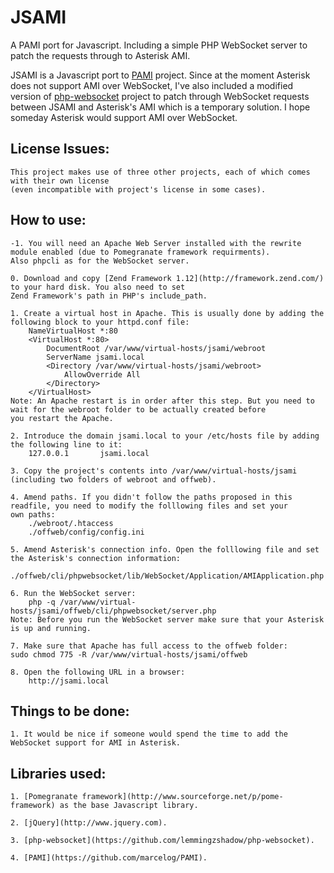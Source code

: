 JSAMI
=====

A PAMI port for Javascript. Including a simple PHP WebSocket server to patch the requests through to Asterisk AMI.

JSAMI is a Javascript port to [PAMI](https://github.com/marcelog/PAMI) project. Since at the moment Asterisk does not
support AMI over WebSocket, I've also included a modified version of [php-websocket](https://github.com/lemmingzshadow/php-websocket)
project to patch through WebSocket requests between JSAMI and Asterisk's AMI which is a temporary solution. I hope someday
Asterisk would support AMI over WebSocket.

License Issues:
---------------

	This project makes use of three other projects, each of which comes with their own license
	(even incompatible with project's license in some cases).

How to use:
-----------

	-1. You will need an Apache Web Server installed with the rewrite module enabled (due to Pomegranate framework requirments).
	Also phpcli as for the WebSocket server.
	
	0. Download and copy [Zend Framework 1.12](http://framework.zend.com/) to your hard disk. You also need to set
	Zend Framework's path in PHP's include_path.
	
	1. Create a virtual host in Apache. This is usually done by adding the following block to your httpd.conf file:
		NameVirtualHost *:80
		<VirtualHost *:80>
			DocumentRoot /var/www/virtual-hosts/jsami/webroot
			ServerName jsami.local
			<Directory /var/www/virtual-hosts/jsami/webroot>
				AllowOverride All
			</Directory>
		</VirtualHost>
	Note: An Apache restart is in order after this step. But you need to wait for the webroot folder to be actually created before
	you restart the Apache.

	2. Introduce the domain jsami.local to your /etc/hosts file by adding the following line to it:
		127.0.0.1       jsami.local

	3. Copy the project's contents into /var/www/virtual-hosts/jsami (including two folders of webroot and offweb).

	4. Amend paths. If you didn't follow the paths proposed in this readfile, you need to modify the folllowing files and set your
	own paths:
		./webroot/.htaccess
		./offweb/config/config.ini

	5. Amend Asterisk's connection info. Open the folllowing file and set the Asterisk's connection information:
		./offweb/cli/phpwebsocket/lib/WebSocket/Application/AMIApplication.php

	6. Run the WebSocket server:
		php -q /var/www/virtual-hosts/jsami/offweb/cli/phpwebsocket/server.php
	Note: Before you run the WebSocket server make sure that your Asterisk is up and running.

	7. Make sure that Apache has full access to the offweb folder:
	sudo chmod 775 -R /var/www/virtual-hosts/jsami/offweb

	8. Open the following URL in a browser:
		http://jsami.local

Things to be done:
------------------

	1. It would be nice if someone would spend the time to add the WebSocket support for AMI in Asterisk.

Libraries used:
---------------

	1. [Pomegranate framework](http://www.sourceforge.net/p/pome-framework) as the base Javascript library.

	2. [jQuery](http://www.jquery.com).

	3. [php-websocket](https://github.com/lemmingzshadow/php-websocket).

	4. [PAMI](https://github.com/marcelog/PAMI).

